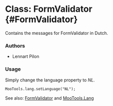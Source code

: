 Class: FormValidator {#FormValidator}
=====================================

Contains the messages for FormValidator in Dutch.

### Authors

* Lennart Pilon

### Usage

Simply change the language property to *NL*.

	MooTools.lang.setLanguage("NL");

See also: [FormValidator][] and [MooTools.Lang][]

[FormValidator]: http://www.mootools.net/more/docs/Forms/FormValidator#FormValidator
[MooTools.Lang]: http://www.mootools.net/more/docs/Core/MooTools.Lang